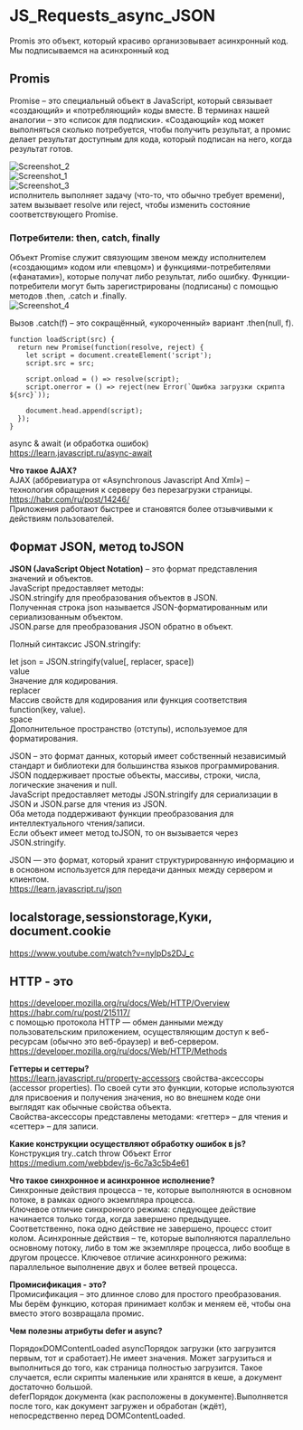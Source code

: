 # JS_Requests_async_JSON

Promis это объект, который красиво организовывает  асинхронный код. Мы подписываемся на асинхронный код

## Promis   

Promise – это специальный объект в JavaScript, который связывает «создающий» и «потребляющий» коды вместе. В терминах нашей аналогии – это «список для подписки». «Создающий» код может выполняться сколько потребуется, чтобы получить результат, а промис делает результат доступным для кода, который подписан на него, когда результат готов.

![Screenshot_2](https://user-images.githubusercontent.com/66359081/124255595-02b28100-db33-11eb-8030-69814350a2b1.png)  
![Screenshot_1](https://user-images.githubusercontent.com/66359081/124255602-05ad7180-db33-11eb-8d0c-ea0a1f514c34.png)  
![Screenshot_3](https://user-images.githubusercontent.com/66359081/124256234-bf0c4700-db33-11eb-9692-e930ac19119d.png)  
исполнитель выполняет задачу (что-то, что обычно требует времени), затем вызывает resolve или reject, чтобы изменить состояние соответствующего Promise.   

### Потребители: then, catch, finally  

Объект Promise служит связующим звеном между исполнителем («создающим» кодом или «певцом») и функциями-потребителями («фанатами»), которые получат либо результат, либо ошибку. Функции-потребители могут быть зарегистрированы (подписаны) с помощью методов .then, .catch и .finally.    
![Screenshot_4](https://user-images.githubusercontent.com/66359081/124257805-676edb00-db35-11eb-9bb9-952cc7c90a13.png)  

Вызов .catch(f) – это сокращённый, «укороченный» вариант .then(null, f).
```
function loadScript(src) {
  return new Promise(function(resolve, reject) {
    let script = document.createElement('script');
    script.src = src;

    script.onload = () => resolve(script);
    script.onerror = () => reject(new Error(`Ошибка загрузки скрипта ${src}`));

    document.head.append(script);
  });
}
```

async & await (и обработка ошибок)    
https://learn.javascript.ru/async-await  

**Что такое AJAX?**  
AJAX (аббревиатура от «Asynchronous Javascript And Xml») – технология обращения к серверу без перезагрузки страницы.  
https://habr.com/ru/post/14246/  
Приложения работают быстрее и становятся более отзывчивыми к действиям пользователей.  


## Формат JSON, метод toJSON

**JSON (JavaScript Object Notation)** – это  формат представления значений и объектов.  
JavaScript предоставляет методы:  
JSON.stringify для преобразования объектов в JSON.  
Полученная строка json называется JSON-форматированным или сериализованным объектом.  
JSON.parse для преобразования JSON обратно в объект.  

Полный синтаксис JSON.stringify:

let json = JSON.stringify(value[, replacer, space])  
value  
Значение для кодирования.  
replacer  
Массив свойств для кодирования или функция соответствия function(key, value).  
space  
Дополнительное пространство (отступы), используемое для форматирования.

JSON – это формат данных, который имеет собственный независимый стандарт и библиотеки для большинства языков программирования.  
JSON поддерживает простые объекты, массивы, строки, числа, логические значения и null.  
JavaScript предоставляет методы JSON.stringify для сериализации в JSON и JSON.parse для чтения из JSON.  
Оба метода поддерживают функции преобразования для интеллектуального чтения/записи.  
Если объект имеет метод toJSON, то он вызывается через JSON.stringify.

JSON — это формат, который хранит структурированную информацию и в основном используется для передачи данных между сервером и клиентом.  
https://learn.javascript.ru/json  

## localstorage,sessionstorage,Куки, document.cookie  
 
 https://www.youtube.com/watch?v=nyIpDs2DJ_c
 
## HTTP - это 
 
 https://developer.mozilla.org/ru/docs/Web/HTTP/Overview  
 https://habr.com/ru/post/215117/  
 с помощью протокола HTTP — обмен данными между пользовательским приложением, осуществляющим доступ к веб-ресурсам (обычно это веб-браузер) и веб-сервером.  
 https://developer.mozilla.org/ru/docs/Web/HTTP/Methods
 
 
 **Геттеры и сеттеры?**  
https://learn.javascript.ru/property-accessors
свойства-аксессоры (accessor properties). По своей сути это функции, которые используются для присвоения и получения значения, но во внешнем коде они выглядят как обычные свойства объекта.  
Свойства-аксессоры представлены методами: «геттер» – для чтения и «сеттер» – для записи. 


**Какие конструкции осуществляют обработку ошибок в js?**  
Конструкция try..catch  throw  Объект Error  
https://medium.com/webbdev/js-6c7a3c5b4e61

**Что такое синхронное и асинхронное исполнение?**  
Синхронные действия процесса – те, которые выполняются в основном потоке, в рамках одного экземпляра процесса.  
Ключевое отличие синхронного режима: следующее действие начинается только тогда, когда завершено предыдущее.  
Соответственно, пока одно действие не завершено, процесс стоит колом.
Асинхронные действия – те, которые выполняются параллельно основному потоку, либо в том же экземпляре процесса, либо вообще в другом процессе. Ключевое отличие асинхронного режима: параллельное выполнение двух и более ветвей процесса.

**Промисификация - это?**  
Промисификация – это длинное слово для простого преобразования. Мы берём функцию, которая принимает колбэк и меняем её, чтобы она вместо этого возвращала промис.

**Чем полезны атрибуты defer и async?**  

ПорядокDOMContentLoaded
asyncПорядок загрузки (кто загрузится первым, тот и сработает).Не имеет значения. Может загрузиться и выполниться до того, как страница полностью загрузится. Такое случается, если скрипты маленькие или хранятся в кеше, а документ достаточно большой.  
deferПорядок документа (как расположены в документе).Выполняется после того, как документ загружен и обработан (ждёт), непосредственно перед DOMContentLoaded.




 
